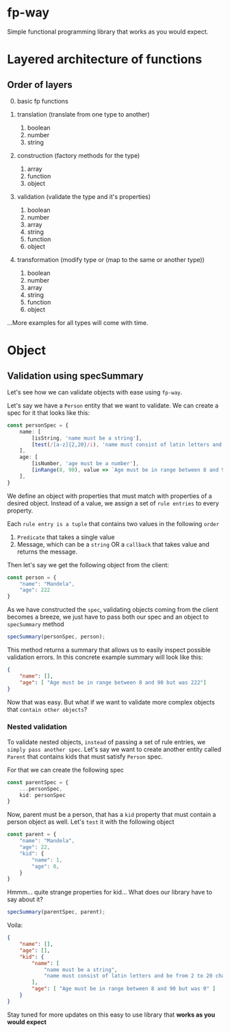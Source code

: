 # fp-way
Simple functional programming library that works as you would expect.

# Layered architecture of functions
## Order of layers
0. basic fp functions

1. translation (translate from one type to another)
    1. boolean
    2. number
    3. string
    
2. construction (factory methods for the type)
    1. array
    2. function
    3. object

3. validation (validate the type and it's properties)
    1. boolean
    2. number
    3. array
    4. string
    5. function
    6. object

4. transformation (modify type or (map to the same or another type))
    1. boolean
    2. number
    3. array
    4. string
    5. function
    6. object
    

...More examples for all types will come with time.
# Object
## Validation using specSummary
Let's see how we can validate objects with ease using `fp-way`.

Let's say we have a `Person` entity that we want to validate.
We can create a spec for it that looks like this:
```ts
const personSpec = {
    name: [ 
        [isString, 'name must be a string'],
        [test(/[a-z]{2,20}/i), 'name must consist of latin letters and be from 2 to 20 characters long']
    ],
    age: [
        [isNumber, 'age must be a number'],
        [inRange(8, 90), value => `Age must be in range between 8 and 90 but was ${value}`]
    ],
}
```
We define an object with properties that must match with properties of
a desired object. 
Instead of a value, we assign a set of `rule entries` to every property.

Each `rule entry is a tuple` that contains two values in the following `order`
1. `Predicate` that takes a single value
2. Message, which can be a `string` OR a `callback` that takes value and returns 
    the message.
   
Then let's say we get the following object from the client:
```ts
const person = {
    "name": "Mandela",
    "age": 222
}
```
As we have constructed the `spec`, validating objects coming from the client
becomes a breeze, we just have to pass both our spec and an object to
`specSummary` method
```ts
specSummary(personSpec, person);
```

This method returns a summary that allows us to easily inspect 
possible validation errors. In this concrete example summary will look
like this:
```json
{
    "name": [],
    "age": [ "Age must be in range between 8 and 90 but was 222"]
}
```

Now that was easy.
But what if we want to validate more complex objects that `contain other objects`?

### Nested validation
To validate nested objects, `instead` of passing a set of rule entries,
we `simply pass another spec`. Let's say we want to create another 
entity called `Parent` that contains kids that must satisfy `Person` spec.

For that we can create the following spec
```ts
const parentSpec = {
    ...personSpec, 
    kid: personSpec 
}
```

Now, parent must be a person, that has a `kid` property that must contain
a person object as well. Let's `test` it with the following object
```ts
const parent = {
    "name": "Mandela",
    "age": 22,
    "kid": {
        "name": 1,
        "age": 0,
    }   
}
```
Hmmm... quite strange properties for kid... 
What does our library have to say about it?
```ts
specSummary(parentSpec, parent);
```
Voila:
```json
{
    "name": [],
    "age": [],
    "kid": {
        "name": [
            "name must be a string",
            "name must consist of latin letters and be from 2 to 20 characters long"
        ],
        "age": [ "Age must be in range between 8 and 90 but was 0" ]
    }
}
```
Stay tuned for more updates on this easy to use library that **works as you would expect**
